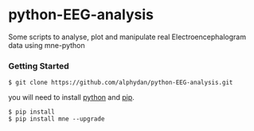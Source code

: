 python-EEG-analysis
===================

Some scripts to analyse, plot and manipulate real Electroencephalogram data using mne-python

### Getting Started

    $ git clone https://github.com/alphydan/python-EEG-analysis.git

you will need to install [python](https://www.python.org/) and [pip](mne-tools/mne-python.git).

    $ pip install 
    $ pip install mne --upgrade